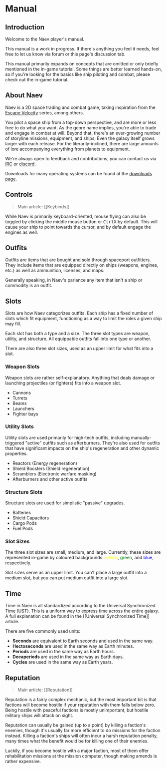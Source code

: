 # Manual

<!--TOC-->

## Introduction

Welcome to the Naev player's manual.

This manual is a work in progress. If there's anything you feel it needs, feel free to let us know via forum or this page's discussion tab.

This manual primarily expands on concepts that are omitted or only briefly mentioned in the in-game tutorial. Some things are better learned hands-on, so if you're looking for the basics like ship piloting and combat, please check out the in-game tutorial.

## About Naev

Naev is a 2D space trading and combat game, taking inspiration from the [Escape Velocity][escape-velocity-wiki] series, among others.

You pilot a space ship from a top-down perspective, and are more or less free to do what you want. As the genre name implies, you're able to trade and engage in combat at will. Beyond that, there's an ever-growing number of storyline missions, equipment, and ships; Even the galaxy itself grows larger with each release. For the literarily-inclined, there are large amounts of lore accompanying everything from planets to equipment.

<!--
Which honors the spirit of the forum?

- Discord
- GitHub issue tracker
-->

We're always open to feedback and contributions, you can contact us via [IRC][naev-freenode] or [discord][].

Downloads for many operating systems can be found at the [downloads page][downloads].

## Controls

> Main article: [[Keybinds]]

<!--
How are keyboard entries best rendered?

- <kbd>Ctrl+X</kbd>
- <kbd>Ctrl</kbd>`+`<kbd>X</kbd>
- <kbd>Ctrl</kbd>+<kbd>X</kbd>
- <kbd>Ctrl</kbd><kbd>X</kbd>
-->
While Naev is primarily keyboard-oriented, mouse flying can also be toggled by clicking the middle mouse button or <kbd>Ctrl</kbd><kbd>X</kbd> by default. This will cause your ship to point towards the cursor, and by default engage the engines as well.

## Outfits

Outfits are items that are bought and sold through spaceport outfitters. They include items that are equipped directly on ships (weapons, engines, etc.) as well as ammunition, licenses, and maps.

Generally speaking, in Naev's parlance any item that isn't a ship or commodity is an outfit.

## Slots

Slots are how Naev categorizes outfits. Each ship has a fixed number of slots which fit equipment, functioning as a way to limit the roles a given ship may fill.

Each slot has both a type and a size. The three slot types are weapon, utility, and structure. All equippable outfits fall into one type or another.

There are also three slot sizes, used as an upper limit for what fits into a slot.

### Weapon Slots

Weapon slots are rather self-explanatory. Anything that deals damage or launching projectiles (or fighters) fits into a weapon slot.

- Cannons
- Turrets
- Beams
- Launchers
- Fighter bays

### Utility Slots

Utility slots are used primarily for high-tech outfits, including manually-triggered "active" outfits such as afterburners. They're also used for outfits that have significant impacts on the ship's regeneration and other dynamic properties.

- Reactors (Energy regeneration)
- Shield Boosters (Shield regeneration)
- Scramblers (Electronic warfare masking)
- Afterburners and other active outfits

### Structure Slots

Structure slots are used for simplistic "passive" upgrades.

- Batteries
- Shield Capacitors
- Cargo Pods
- Fuel Pods

### Slot Sizes

The three slot sizes are small, medium, and large. Currently, these sizes are represented in-game by coloured backgrounds: <span style="color:yellow">yellow</span>, <span style="color:green">green</span>, and <span style="color:blue">blue</span>, respectively.

Slot sizes serve as an upper limit. You can't place a large outfit into a medium slot, but you can put medium outfit into a large slot.

## Time

Time in Naev is all standardized according to the Universal Synchronized Time (UST). This is a uniform way to express time across the entire galaxy. A full explanation can be found in the [[Universal Synchronized Time]] article.

There are five commonly used units:

* **Seconds** are equivalent to Earth seconds and used in the same way.
* **Hectoseconds** are used in the same way as Earth minutes.
* **Periods** are used in the same way as Earth hours.
* **Decaperiods** are used in the same way as Earth days.
* **Cycles** are used in the same way as Earth years.

## Reputation

> Main article: [[Reputation]]

Reputation is a fairly complex mechanic, but the most important bit is that factions will become hostile if your reputation with them falls below zero. Being hostile with peaceful factions is mostly unimportant, but hostile military ships will attack on sight.

Reputation can usually be gained (up to a point) by killing a faction's enemies, though it's usually far more efficient to do missions for the faction instead. Killing a faction's ships will often incur a harsh reputation penalty, many times what the benefit would be for killing one of their enemies.

Luckily, if you become hostile with a major faction, most of them offer rehabilitation missions at the mission computer, though making amends is rather expensive.

[escape-velocity-wiki]: <https://en.wikipedia.org/wiki/Escape_Velocity_(video_game)> "Escape Velocity on Wikipedia"
[naev-freenode]: <http://webchat.freenode.net/?channels=naev> "#naev on Freenode"
[discord]: <https://discord.gg/nd2M5BR> "Naev Discord"
[downloads]: <https://naev.org/downloads/> "Naev downloads"